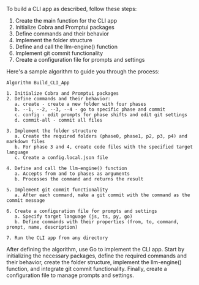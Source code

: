 To build a CLI app as described, follow these steps:

1. Create the main function for the CLI app
2. Initialize Cobra and Promptui packages
3. Define commands and their behavior
4. Implement the folder structure
5. Define and call the llm-engine() function
6. Implement git commit functionality
7. Create a configuration file for prompts and settings

Here's a sample algorithm to guide you through the process:

```
Algorithm Build_CLI_App

1. Initialize Cobra and Promptui packages
2. Define commands and their behavior:
   a. create - create a new folder with four phases
   b. --1, --2, --3, --4 - go to specific phase and commit
   c. config - edit prompts for phase shifts and edit git settings
   d. commit-all - commit all files

3. Implement the folder structure
   a. Create the required folders (phase0, phase1, p2, p3, p4) and markdown files
   b. For phase 3 and 4, create code files with the specified target language
   c. Create a config.local.json file

4. Define and call the llm-engine() function
   a. Accepts from and to phases as arguments
   b. Processes the command and returns the result

5. Implement git commit functionality
   a. After each command, make a git commit with the command as the commit message

6. Create a configuration file for prompts and settings
   a. Specify target language (js, ts, py, go)
   b. Define commands with their properties (from, to, command, prompt, name, description)

7. Run the CLI app from any directory
```

After defining the algorithm, use Go to implement the CLI app. Start by initializing the necessary packages, define the required commands and their behavior, create the folder structure, implement the llm-engine() function, and integrate git commit functionality. Finally, create a configuration file to manage prompts and settings.